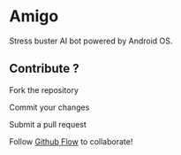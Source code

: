# Amigo
Stress buster AI bot powered by Android OS.

## Contribute ?

 Fork the repository
 
 Commit your changes
 
 Submit a pull request
 
Follow [Github Flow](https://help.github.com/en/github/collaborating-with-issues-and-pull-requests/github-flow) to collaborate!

